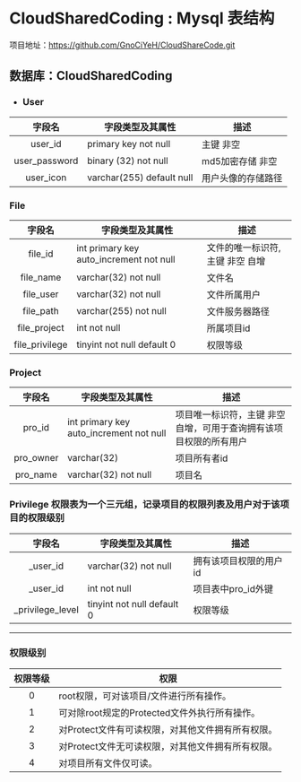 # CloudSharedCoding : Mysql 表结构

项目地址：<https://github.com/GnoCiYeH/CloudShareCode.git>

## 数据库：CloudSharedCoding

- ### User

|    字段名     | 字段类型及其属性          | 描述               |
| :-----------: | ------------------------- | ------------------ |
|    user_id    | primary key not null      | 主键 非空          |
| user_password | binary (32) not null      | md5加密存储 非空   |
|   user_icon   | varchar(255) default null | 用户头像的存储路径 |

### File

|     字段名     | 字段类型及其属性                        | 描述                            |
| :------------: | --------------------------------------- | ------------------------------- |
|    file_id     | int primary key auto_increment not null | 文件的唯一标识符,主键 非空 自增 |
|   file_name    | varchar(32) not null                    | 文件名                          |
|   file_user    | varchar(32) not null                    | 文件所属用户                    |
|   file_path    | varchar(255) not null                   | 文件服务器路径                  |
|  file_project  | int not null                            | 所属项目id                      |
| file_privilege | tinyint not null default 0              | 权限等级                        |

### Project

|  字段名   | 字段类型及其属性                        | 描述                                                         |
| :-------: | --------------------------------------- | ------------------------------------------------------------ |
|  pro_id   | int primary key auto_increment not null | 项目唯一标识符，主键 非空 自增，可用于查询拥有该项目权限的所有用户 |
| pro_owner | varchar(32)                             | 项目所有者id                                                 |
| pro_name  | varchar(32) not null                    | 项目名                                                       |

### Privilege  权限表为一个三元组，记录项目的权限列表及用户对于该项目的权限级别

|      字段名      | 字段类型及其属性           | 描述                   |
| :--------------: | -------------------------- | ---------------------- |
|     _user_id     | varchar(32) not null       | 拥有该项目权限的用户id |
|     _user_id     | int not null               | 项目表中pro_id外键     |
| _privilege_level | tinyint not null default 0 | 权限等级               |

---

### 权限级别

| 权限等级 | 权限                                              |
| :------: | ------------------------------------------------- |
|    0     | root权限，可对该项目/文件进行所有操作。           |
|    1     | 可对除root规定的Protected文件外执行所有操作。     |
|    2     | 对Protect文件有可读权限，对其他文件拥有所有权限。 |
|    3     | 对Protect文件无可读权限，对其他文件拥有所有权限。 |
|    4     | 对项目所有文件仅可读。                            |







